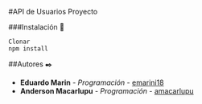 #API de Usuarios Proyecto



###Instalación 🔧

```
Clonar
npm install
```

##Autores ✒️


* **Eduardo Marin** - *Programación* - [emarini18](https://github.com/emarini18)
* **Anderson Macarlupu** - *Programación* - [amacarlupu](https://github.com/amacarlupu)